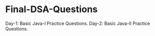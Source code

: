 # Final-DSA-Questions
Day-1: Basic Java-I Practice Questions.
Day-2: Basic Java-II Practice Questions.

